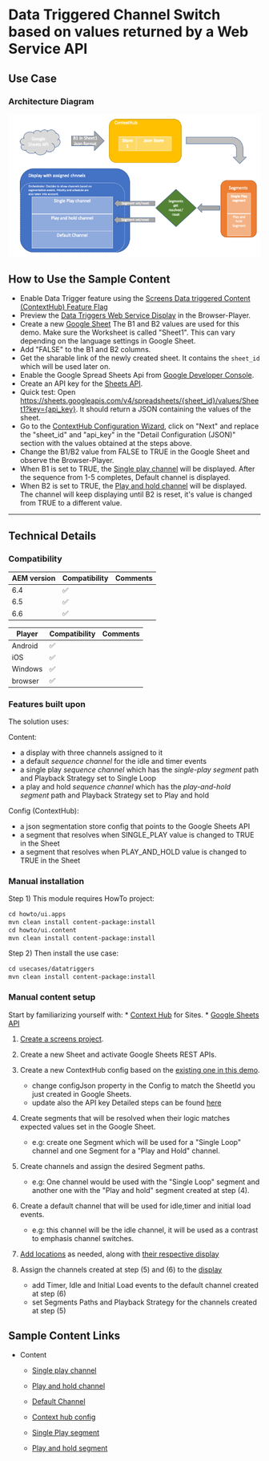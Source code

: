 Data Triggered Channel Switch based on values returned by a Web Service API 
=========================

Use Case
--------


### Architecture Diagram

![Data Triggers Architecture Diagram](diagram.png)

How to Use the Sample Content
-----------------------------

- Enable Data Trigger feature using the [Screens Data triggered Content (ContextHub) Feature Flag](http://localhost:4502/system/console/configMgr)
- Preview the [Data Triggers Web Service Display](http://localhost:4502/screens.html/content/screens/screens-howto/locations/data-triggers--web-service/main-office) in the Browser-Player.
- Create a new [Google Sheet](https://docs.google.com/spreadsheets/)
   The B1 and B2 values are used for this demo. Make sure the Worksheet is called "Sheet1". This can vary depending on the language settings in Google Sheet.  
- Add "FALSE" to the B1 and B2 columns.
- Get the sharable link of the newly created sheet. It contains the `sheet_id` which will be used later on.
- Enable the Google Spread Sheets Api from [Google Developer Console](https://console.developers.google.com/apis).
- Create an API key for the [Sheets API](https://console.developers.google.com/apis/credentials).
- Quick test: Open https://sheets.googleapis.com/v4/spreadsheets/{sheet_id}/values/Sheet1?key={api_key}. It should return a JSON containing the values of the sheet.
- Go to the [ContextHub Configuration Wizard](http://localhost:4502/libs/granite/cloudsettings/content/wizard.edit.html/conf/screens/settings/cloudsettings/configuration/contexthub/datatrigger-service), click on "Next" and replace the "sheet_id" and "api_key" in the "Detail Configuration (JSON)" section with the values obtained at the steps above.
- Change the B1/B2 value from FALSE to TRUE in the Google Sheet and observe the Browser-Player.
- When B1 is set to TRUE, the [Single play channel](http://localhost:4502/editor.html/content/screens/screens-howto/channels/data-triggers--web-service/single-play.edit.html) will be displayed. After the sequence from 1-5 completes, Default channel is displayed.
- When B2 is set to TRUE, the [Play and hold channel](http://localhost:4502/editor.html/content/screens/screens-howto/channels/data-triggers--web-service/play-and-hold.html) will be displayed. The channel will keep displaying until B2 is reset, it's value is changed from TRUE to a different value.

---

Technical Details
-----------------

### Compatibility

AEM version|Compatibility     |Comments
-----------|------------------|--------
6.4        |:white_check_mark:|
6.5        |:white_check_mark:|
6.6        |:white_check_mark:|

Player     |Compatibility     |Comments
-----------|------------------|--------
Android    |:white_check_mark:|
iOS        |:white_check_mark:|
Windows    |:white_check_mark:|
browser    |:white_check_mark:|

### Features built upon

The solution uses:

Content:
- a display with three channels assigned to it
- a default _sequence channel_ for the idle and timer events
- a single play _sequence channel_ which has the _single-play segment_ path and Playback Strategy set to Single Loop
- a play and hold _sequence channel_ which has the _play-and-hold segment_ path and Playback Strategy set to Play and hold

Config (ContextHub):

- a json segmentation store config that points to the Google Sheets API
- a segment that resolves when SINGLE_PLAY value is changed to TRUE in the Sheet
- a segment that resolves when PLAY_AND_HOLD value is changed to TRUE in the Sheet


### Manual installation

Step 1) This module requires HowTo project:

```
cd howto/ui.apps
mvn clean install content-package:install
cd howto/ui.content
mvn clean install content-package:install
```

Step 2) Then install the use case:

```
cd usecases/datatriggers
mvn clean install content-package:install
```

### Manual content setup

Start by familiarizing yourself with:
    * [Context Hub](https://helpx.adobe.com/experience-manager/6-4/sites/developing/using/ch-adding.html) for Sites.
    * [Google Sheets API](https://developers.google.com/sheets/api/guides/concepts)
                           

1. [Create a screens project](https://helpx.adobe.com/experience-manager/6-4/sites/authoring/using/creating-a-screens-project.html).
2. Create a new Sheet and activate Google Sheets REST APIs.
3. Create a new ContextHub config based on the [existing one in this demo](http://localhost:4502/crx/de/index.jsp#/conf/screens/settings/cloudsettings/configuration/contexthub/datatrigger-service).
    - change configJson property in the Config to match the SheetId you just created in Google Sheets.
    - update also the API key
    Detailed steps can be found [here](https://wiki.corp.adobe.com/pages/viewpage.action?spaceKey=screens&title=How+to+integrate+Google+Sheets+with+ContextHub)

4. Create segments that will be resolved when their logic matches expected values set in the Google Sheet.
    - e.g: create one Segment which will be used for a "Single Loop" channel and one Segment for a "Play and Hold" channel.

5. Create channels and assign the desired Segment paths.
    - e.g: One channel would be used with the "Single Loop" segment and another one with the "Play and hold" segment
       created at step (4).

6. Create a default channel that will be used for idle,timer and initial load events.
    - e.g: this channel will be the idle channel, it will be used as a contrast to emphasis channel switches.
    
7. [Add locations](https://helpx.adobe.com/experience-manager/6-4/sites/authoring/using/managing-locations.html#CreatingaNewLocation) as needed, along with [their respective display](https://helpx.adobe.com/experience-manager/6-4/sites/authoring/using/managing-displays.html#CreatingaNewDisplay)

8. Assign the channels created at step (5) and (6) to the [display](https://helpx.adobe.com/experience-manager/6-3/sites/authoring/using/channel-assignment.html)
   - add Timer, Idle and Initial Load events to the default channel created at step (6)
   - set Segments Paths and Playback Strategy for the channels created at step (5) 

Sample Content Links
--------------------

+ Content
    + [Single play channel](http://localhost:4502/editor.html/content/screens/screens-howto/channels/data-triggers--web-service/single-play.edit.html)
    + [Play and hold channel](http://localhost:4502/editor.html/content/screens/screens-howto/channels/data-triggers--web-service/play-and-hold.edit.html)
    + [Default Channel](http://localhost:4502/editor.html/content/screens/screens-howto/channels/data-triggers--web-service/default-without-trigger.edit.html)
    
    + [Context hub config](http://localhost:4502/libs/granite/cloudsettings/content/wizard.edit.html/conf/screens/settings/cloudsettings/configuration/contexthub/datatrigger-service)
    + [Single Play segment](http://localhost:4502/crx/de/index.jsp#/conf/screens/settings/wcm/segments/single-play)
    + [Play and hold segment](http://localhost:4502/crx/de/index.jsp#/conf/screens/settings/wcm/segments/play-and-hold)
